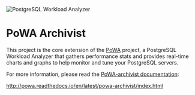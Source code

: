 
![PostgreSQL Workload Analyzer](https://github.com/powa-team/powa/blob/master/img/powa_logo.410x161.png)

PoWA Archivist
============================

This project is the core extension of the [PoWA](http://powa-team.github.io/powa/) project, a PostgreSQL Workload Analyzer that gathers performance stats and provides real-time charts
and graphs to help monitor and tune your PostgreSQL servers.

For more information, please read the [PoWA-archivist documentation](http://powa.readthedocs.io/en/latest/powa-archivist/index.html):

http://powa.readthedocs.io/en/latest/powa-archivist/index.html

